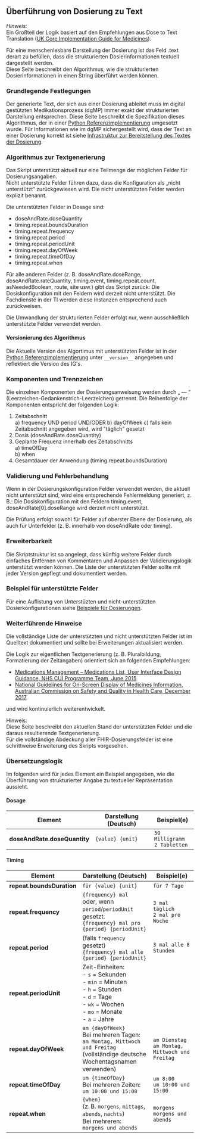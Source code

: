 ## Überführung von Dosierung zu Text

*Hinweis:*  
Ein Großteil der Logik basiert auf den Empfehlungen aus Dose to Text Translation ([UK Core Implementation Guide for Medicines](https://simplifier.net/guide/ukcoreimplementationguideformedicines/ReferenceArchitectures2?version=current)).

Für eine menschenlesbare Darstellung der Dosierung ist das Feld .text derart zu befüllen, dass die strukturierten Dosierinformationen textuell dargestellt werden.  
Diese Seite beschreibt den Algorithmus, wie die strukturierten Dosierinformationen in einen String überführt werden können.

### Grundlegende Festlegungen

Der generierte Text, der sich aus einer Dosierung ableitet muss im digital gestützten Medikationsprozess (dgMP) immer exakt der strukturierten Darstellung entsprechen. Diese Seite beschreibt die Spezifikation dieses Algorithmus, der in einer [Python Referenzimplementierung](./dosage-to-text.py) umgesetzt wurde.
Für Informationen wie im dgMP sichergestellt wird, dass der Text an einer Dosierung korrekt ist siehe [Infrastruktur zur Bereitstellung des Textes der Dosierung](./dosage-to-text-system.html).

### Algorithmus zur Textgenerierung

Das Skript unterstützt aktuell nur eine Teilmenge der möglichen Felder für Dosierungsangaben.  
Nicht unterstützte Felder führen dazu, dass die Konfiguration als „nicht unterstützt“ zurückgewiesen wird. Die nicht unterstützten Felder werden explizit benannt.

Die unterstützten Felder in Dosage sind:
  - doseAndRate.doseQuantity
  - timing.repeat.boundsDuration
  - timing.repeat.frequency
  - timing.repeat.period
  - timing.repeat.periodUnit
  - timing.repeat.dayOfWeek
  - timing.repeat.timeOfDay
  - timing.repeat.when

Für alle anderen Felder (z. B. doseAndRate.doseRange, doseAndRate.rateQuantity, timing.event, timing.repeat.count, asNeededBoolean, route, site usw.) gibt das Skript zurück:
Die Dosiskonfiguration mit den Feldern <Liste> wird derzeit nicht unterstützt. Die Fachdienste in der TI werden diese Instanzen entsprechend auch zurückweisen.

Die Umwandlung der strukturierten Felder erfolgt nur, wenn ausschließlich unterstützte Felder verwendet werden.

#### Versionierung des Algorithmus

Die Aktuelle Version des Algortimus mit unterstützten Felder ist in der [Python Referenzimplementierung](./dosage-to-text.py) unter `__version__` angegeben und reflektiert die Version des IG's.

### Komponenten und Trennzeichen

Die einzelnen Komponenten der Dosierungsanweisung werden durch „ — “ (Leerzeichen-Gedankenstrich-Leerzeichen) getrennt.
Die Reihenfolge der Komponenten entspricht der folgenden Logik:

  1. Zeitabschnitt  
     a) frequency UND period UND/ODER 
     b) dayOfWeek 
     c) falls kein Zeitabschnitt angegeben wird, wird "täglich" gesetzt
  2. Dosis (doseAndRate.doseQuantity)
  3. Geplante Frequenz innerhalb des Zeitabschnitts  
     a) timeOfDay  
     b) when
  4. Gesamtdauer der Anwendung (timing.repeat.boundsDuration)

### Validierung und Fehlerbehandlung

Wenn in der Dosierungskonfiguration Felder verwendet werden, die aktuell nicht unterstützt sind, wird eine entsprechende Fehlermeldung generiert, z. B.:
Die Dosiskonfiguration mit den Feldern timing.event, doseAndRate[0].doseRange wird derzeit nicht unterstützt.

Die Prüfung erfolgt sowohl für Felder auf oberster Ebene der Dosierung, als auch für Unterfelder (z. B. innerhalb von doseAndRate oder timing).

### Erweiterbarkeit

Die Skriptstruktur ist so angelegt, dass künftig weitere Felder durch einfaches Entfernen von Kommentaren und Anpassen der Validierungslogik unterstützt werden können.
Die Liste der unterstützten Felder sollte mit jeder Version gepflegt und dokumentiert werden.

### Beispiel für unterstützte Felder

Für eine Auflistung von Unterstüzten und nicht-unterstützten Dosierkonfigurationen siehe [Beispiele für Dosierungen](./dosage-to-text-examples.html).

### Weiterführende Hinweise

Die vollständige Liste der unterstützten und nicht unterstützten Felder ist im Quelltext dokumentiert und sollte bei Erweiterungen aktualisiert werden.

Die Logik zur eigentlichen Textgenerierung (z. B. Pluralbildung, Formatierung der Zeitangaben) orientiert sich an folgenden Empfehlungen:
- [Medications Management – Medications List, User Interface Design Guidance, NHS CUI Programme Team, June 2015](https://webarchive.nationalarchives.gov.uk/ukgwa/20160921150545/http://systems.digital.nhs.uk/data/cui/uig)
- [National Guidelines for On-Screen Display of Medicines Information, Australian Commission on Safety and Quality in Health Care, December 2017](https://www.safetyandquality.gov.au/sites/default/files/migrated/National-guidelines-for-on-screen-display-of-medicines-information.pdf)


und wird kontinuierlich weiterentwickelt.

Hinweis:  
Diese Seite beschreibt den aktuellen Stand der unterstützten Felder und die daraus resultierende Textgenerierung.  
Für die vollständige Abdeckung aller FHIR-Dosierungsfelder ist eine schrittweise Erweiterung des Skripts vorgesehen.

### Übersetzungslogik

Im folgenden wird für jedes Element ein Beispiel angegeben, wie die Überführung von strukturierter Angabe zu textueller Repräsentation aussieht.

#### Dosage

| Element                       | Darstellung (Deutsch)         | Beispiel(e)           |
|-------------------------------|-------------------------------|-----------------------|
| **doseAndRate.doseQuantity**  | `{value} {unit}`              | `50 Milligramm`<br>`2 Tabletten` |

#### Timing

| Element                | Darstellung (Deutsch)                    | Beispiel(e)                    |
|------------------------|------------------------------------------|--------------------------------|
| **repeat.boundsDuration** | `für {value} {unit}`                 | `für 7 Tage`                   |
| **repeat.frequency**      | `{frequency} mal`<br>oder, wenn `period`/`periodUnit` gesetzt:<br>`{frequency} mal pro {period} {periodUnit}` | `3 mal täglich`<br>`2 mal pro Woche` |
| **repeat.period**         | (falls `frequency` gesetzt)<br>`{frequency} mal alle {period} {periodUnit}` | `3 mal alle 8 Stunden`         |
| **repeat.periodUnit**     | Zeit-Einheiten:<br>- `s` = Sekunden<br>- `min` = Minuten<br>- `h` = Stunden<br>- `d` = Tage<br>- `wk` = Wochen<br>- `mo` = Monate<br>- `a` = Jahre |                                |
| **repeat.dayOfWeek**      | `am {dayOfWeek}`<br>Bei mehreren Tagen:<br>`am Montag, Mittwoch und Freitag`<br>(vollständige deutsche Wochentagsnamen verwenden) | `am Dienstag`<br>`am Montag, Mittwoch und Freitag` |
| **repeat.timeOfDay**      | `um {timeOfDay}`<br>Bei mehreren Zeiten:<br>`um 10:00 und 15:00` | `um 8:00`<br>`um 10:00 und 15:00` |
| **repeat.when**           | `{when}`<br>(z. B. `morgens`, `mittags`, `abends`, `nachts`)<br>Bei mehreren:<br>`morgens und abends` | `morgens`<br>`morgens und abends` |
